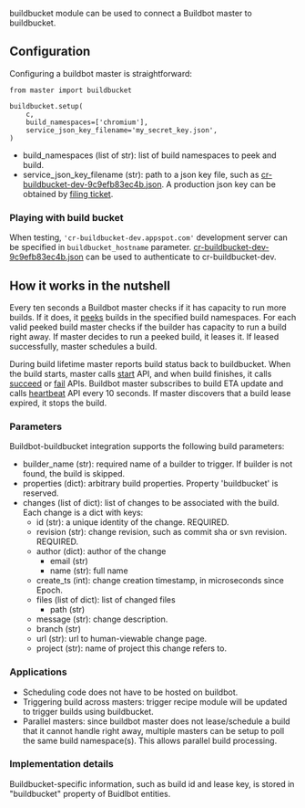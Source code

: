 buildbucket module can be used to connect a Buildbot master to buildbucket.

## Configuration

Configuring a buildbot master is straightforward:

    from master import buildbucket

    buildbucket.setup(
        c,
        build_namespaces=['chromium'],
        service_json_key_filename='my_secret_key.json',
    )

* build_namespaces (list of str): list of build namespaces to peek and build.
* service_json_key_filename (str): path to a json key file, such as
  [cr-buildbucket-dev-9c9efb83ec4b.json](cr-buildbucket-dev-9c9efb83ec4b.json).
  A production json key can be obtained by
  [filing ticket](buildbucket-service-account-bug).

### Playing with build bucket
When testing, ```'cr-buildbucket-dev.appspot.com'``` development server can be
specified in ```buildbucket_hostname``` parameter.
[cr-buildbucket-dev-9c9efb83ec4b.json](cr-buildbucket-dev-9c9efb83ec4b.json) can
be used to authenticate to cr-buildbucket-dev.

## How it works in the nutshell
Every ten seconds a Buildbot master checks if it has capacity to run more
builds. If it does, it [peeks](api_peek) builds in the specified build
namespaces. For each valid peeked build master checks if the builder has
capacity to run a build right away. If master decides to run a peeked build, it
leases it. If leased successfully, master schedules a build.

During build lifetime master reports build
status back to buildbucket. When the build starts, master calls
[start](api_start) API, and when build finishes, it calls [succeed](api_succeed)
or [fail](api_fail) APIs. Buildbot master subscribes to build ETA update and
calls [heartbeat](api_heartbeat) API every 10 seconds. If master discovers that
a build lease expired, it stops the build.

### Parameters
Buildbot-buildbucket integration supports the following build parameters:

* builder_name (str): required name of a builder to trigger. If builder is not
  found, the build is skipped.
* properties (dict): arbitrary build properties. Property 'buildbucket' is
  reserved.
* changes (list of dict): list of changes to be associated with the build. Each
  change is a dict with keys:
    * id (str): a unique identity of the change. REQUIRED.
    * revision (str): change revision, such as commit sha or svn revision.
      REQUIRED.
    * author (dict): author of the change
        * email (str)
        * name (str): full name
    * create_ts (int): change creation timestamp, in microseconds since Epoch.
    * files (list of dict): list of changed files
        * path (str)
    * message (str): change description.
    * branch (str)
    * url (str): url to human-viewable change page.
    * project (str): name of project this change refers to.

### Applications

* Scheduling code does not have to be hosted on buildbot.
* Triggering build across masters: trigger recipe module will be updated to
  trigger builds using buildbucket.
* Parallel masters: since buildbot master does not lease/schedule a build that
  it cannot handle right away, multiple masters can be setup to poll the same
  build namespace(s). This allows parallel build processing.

### Implementation details
Buildbucket-specific information, such as build id and lease key, is stored in
"buildbucket" property of Buidlbot entities.

[api_peek]: https://cr-buildbucket.appspot.com/_ah/api/explorer/#p/buildbucket/v1/buildbucket.peek
[api_start]: https://cr-buildbucket.appspot.com/_ah/api/explorer/#p/buildbucket/v1/buildbucket.start
[api_heartbeat]: https://cr-buildbucket.appspot.com/_ah/api/explorer/#p/buildbucket/v1/buildbucket.heartbeat
[api_succeed]: https://cr-buildbucket.appspot.com/_ah/api/explorer/#p/buildbucket/v1/buildbucket.succeed
[api_fail]: https://cr-buildbucket.appspot.com/_ah/api/explorer/#p/buildbucket/v1/buildbucket.fail
[cr-buildbucket-dev-9c9efb83ec4b.json]: http://storage.googleapis.com/cr-buildbucket-dev/cr-buildbucket-dev-9c9efb83ec4b.json
[buildbucket-service-account-bug]: https://go/buildbucket-service-account-bug
